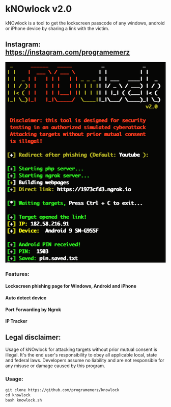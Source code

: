 # kNOwlock v2.0

kNOwlock is a tool to get the lockscreen passcode of any windows, android or iPhone device by sharing a link with the victim.

## Instagram: https://instagram.com/programemerz

![](image.png)

### Features:

#### Lockscreen phishing page for Windows, Android and iPhone
#### Auto detect device
#### Port Forwarding by Ngrok
#### IP Tracker

## Legal disclaimer:

Usage of kNOwlock for attacking targets without prior mutual consent is illegal. It's the end user's responsibility to obey all applicable local, state and federal laws. Developers assume no liability and are not responsible for any misuse or damage caused by this program. 

### Usage:
```
git clone https://github.com/programemerz/knowlock
cd knowlock
bash knowlock.sh
```
